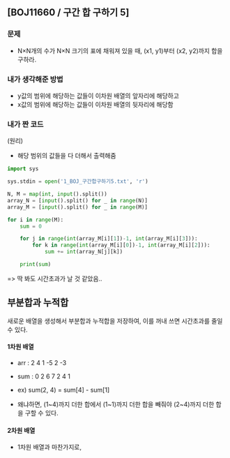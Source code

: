 ## [BOJ11660 / 구간 합 구하기 5]

### 문제

- N×N개의 수가 N×N 크기의 표에 채워져 있을 때,  (x1, y1)부터 (x2, y2)까지 합을 구하라.

  



### 내가 생각해준 방법

- y값의 범위에 해당하는 값들이 이차원 배열의 앞자리에 해당하고
- x값의 범위에 해당하는 값들이 이차원 배열의 뒷자리에 해당함




### 내가 짠 코드

(원리)

- 해당 범위의 값들을 다 더해서 출력해줌

```python
import sys

sys.stdin = open('1_BOJ_구간합구하기5.txt', 'r')

N, M = map(int, input().split())
array_N = [input().split() for _ in range(N)]
array_M = [input().split() for _ in range(M)]

for i in range(M):
    sum = 0

    for j in range(int(array_M[i][1])-1, int(array_M[i][3])):
        for k in range(int(array_M[i][0])-1, int(array_M[i][2])):
            sum += int(array_N[j][k])

    print(sum)
```

=> 딱 봐도 시간초과가 날 것 같았음..



## 부분합과 누적합

새로운 배열을 생성해서 부분합과 누적합을 저장하여, 이를 꺼내 쓰면 시간초과를 줄일 수 있다.



#### 1차원 배열

- arr : 2  4  1  -5  2  -3

- sum : 0  2  6  7  2  4  1

- ex) sum(2, 4) = sum[4] - sum[1]
- 왜냐하면, (1~4)까지 더한 합에서 (1~1)까지 더한 합을 빼줘야 (2~4)까지 더한 합을 구할 수 있다.



#### 2차원 배열

- 1차원 배열과 마찬가지로, 

